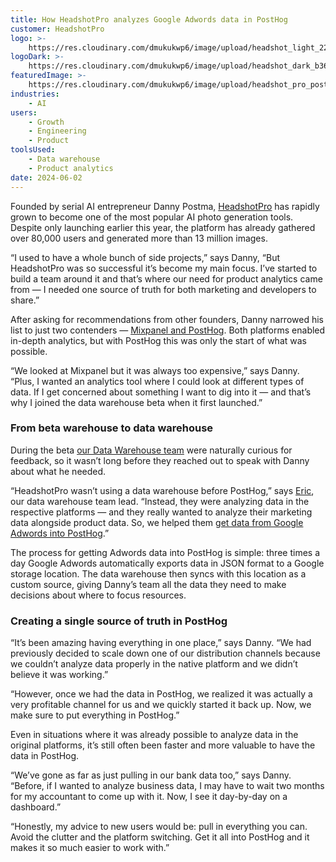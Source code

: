 ```yaml
---
title: How HeadshotPro analyzes Google Adwords data in PostHog
customer: HeadshotPro
logo: >-
    https://res.cloudinary.com/dmukukwp6/image/upload/headshot_light_22c5a2ce27.png
logoDark: >-
    https://res.cloudinary.com/dmukukwp6/image/upload/headshot_dark_b36935a453.png
featuredImage: >-
    https://res.cloudinary.com/dmukukwp6/image/upload/headshot_pro_posthog_56e4ed68be.png
industries:
    - AI
users:
    - Growth
    - Engineering
    - Product
toolsUsed:
    - Data warehouse
    - Product analytics
date: 2024-06-02
---
```


Founded by serial AI entrepreneur Danny Postma, [HeadshotPro](https://www.headshotpro.com/) has rapidly grown to become one of the most popular AI photo generation tools. Despite only launching earlier this year, the platform has already gathered over 80,000 users and generated more than 13 million images.

“I used to have a whole bunch of side projects,” says Danny, “But HeadshotPro was so successful it’s become my main focus. I’ve started to build a team around it and that’s where our need for product analytics came from — I needed one source of truth for both marketing and developers to share.”

After asking for recommendations from other founders, Danny narrowed his list to just two contenders — [Mixpanel and PostHog](/blog/posthog-vs-mixpanel). Both platforms enabled in-depth analytics, but with PostHog this was only the start of what was possible.

“We looked at Mixpanel but it was always too expensive,” says Danny. “Plus, I wanted an analytics tool where I could look at different types of data. If I get concerned about something I want to dig into it — and that’s why I joined the data warehouse beta when it first launched.”

### From beta warehouse to data warehouse

During the beta [our Data Warehouse team](/teams/data-warehouse) were naturally curious for feedback, so it wasn’t long before they reached out to speak with Danny about what he needed.

“HeadshotPro wasn’t using a data warehouse before PostHog,” says [Eric](/community/profiles/30209), our data warehouse team lead. “Instead, they were analyzing data in the respective platforms — and they really wanted to analyze their marketing data alongside product data. So, we helped them [get data from Google Adwords into PostHog](/docs/data-warehouse/sources/google-ads).”

<BorderWrapper>
<Quote
    imageSource="/images/customers/eric.png"
    size="md"
    name="Eric Duong"
    title="Software Engineer & Data Warehouse Team Lead, PostHog"
    quote={`“Many teams could benefit from following Danny’s lead and bringing advertising data into PostHog and starting to track advertising performance alongside product usage.”`}
/>
</BorderWrapper>

The process for getting Adwords data into PostHog is simple: three times a day Google Adwords automatically exports data in JSON format to a Google storage location. The data warehouse then syncs with this location as a custom source, giving Danny’s team all the data they need to make decisions about where to focus resources.

### Creating a single source of truth in PostHog

“It’s been amazing having everything in one place,” says Danny. “We had previously decided to scale down one of our distribution channels because we couldn’t analyze data properly in the native platform and we didn’t believe it was working.”

“However, once we had the data in PostHog, we realized it was actually a very profitable channel for us and we quickly started it back up. Now, we make sure to put everything in PostHog.”

Even in situations where it was already possible to analyze data in the original platforms, it’s still often been faster and more valuable to have the data in PostHog.

“We’ve gone as far as just pulling in our bank data too,” says Danny. “Before, if I wanted to analyze business data, I may have to wait two months for my accountant to come up with it. Now, I see it day-by-day on a dashboard.”

“Honestly, my advice to new users would be: pull in everything you can. Avoid the clutter and the platform switching. Get it all into PostHog and it makes it so much easier to work with.”
